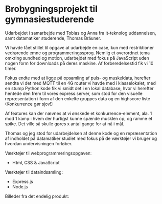 # Brobygningsprojekt til gymnasiestuderende

Udarbejdet i samarbejde med Tobias og Anna fra it-teknolog uddannelsen, samt datamatiker studerende, Thomas Bräuner.

Vi havde fået stillet til opgave at udarbejde en case, kun med restriktioner vedrørende emne og programmeringssprog. Nemlig et overordnet tema omkring sundhed og motion, udarbejdet med fokus på JavaScript uden nogen form for downloads på deres maskine. 
Af forberedelsestid fik vi 10 timer.

Fokus endte med at ligge på opsamling af puls- og muskeldata, herefter sendte vi det med MQTT til en 4G router vi havde med i klasselokalet, med en stump Python kode fik vi smidt det i en lokal database, hvor vi herefter hentede den frem til vores express server, som stod for den visuelle repræsentation i form af den enkelte gruppes data og en highscore liste (Konkurrence gør sjov!) 

Af features kan der nævnes at vi ønskede et konkurrence-element, ala. 1 mod 1 kamp i hvem der hurtigst kunne spænde musklen op, og ramme et spike. Det ville så skulle gøres x antal gange for at nå i mål. 

Thomas og jeg stod for udarbejdelsen af denne kode og en repræsentation af indholdet på datamatiker studiet med fokus på de værktøjer vi bruger og hvordan undervisningen forløber.

Værktøjer til webprogrammeringsopgaven:
- Html, CSS & JavaScript

Værktøjer til dataindsamling:
- Express.js
- Node.js


Billeder fra det endelig produkt:
